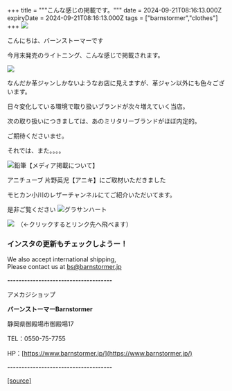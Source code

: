 +++
title = """こんな感じの掲載です。"""
date = 2024-09-21T08:16:13.000Z
expiryDate = 2024-09-21T08:16:13.000Z
tags = ["barnstormer","clothes"]
+++
[![](https://stat.ameba.jp/user_images/20231023/16/barnstormer-go/b2/03/p/o0420015015354743273.png)](https://ameblo.jp/barnstormer-go/entry-12825670498.html)

こんにちは、バーンストーマーです

今月末発売のライトニング、こんな感じで掲載されます。

[![](https://stat.ameba.jp/user_images/20240921/17/barnstormer-go/bf/e1/j/o1170077215488919931.jpg)](https://stat.ameba.jp/user_images/20240921/17/barnstormer-go/bf/e1/j/o1170077215488919931.jpg)

なんだか革ジャンしかないようなお店に見えますが、革ジャン以外にも色々ございます。

日々変化している環境で取り扱いブランドが次々増えていく当店。

次の取り扱いにつきましては、あのミリタリーブランドがほぼ内定的。

ご期待くださいませ。

それでは、また。。。。

![鉛筆](https://stat100.ameba.jp/blog/ucs/img/char/char3/519.png)【メディア掲載について】

アニチューブ 片野英児【アニキ】にご取材いただきました

モヒカン小川のレザーチャンネルにてご紹介いただいてます。

是非ご覧ください ![グラサンハート](https://stat100.ameba.jp/blog/ucs/img/char/char3/148.png)

[![](https://stat.ameba.jp/user_images/20230412/16/barnstormer-go/6a/23/p/o0108010815269242493.png)](https://www.instagram.com/barnstormer_daily/)　（←クリックするとリンク先へ飛べます）

### インスタの更新もチェックしようー！

We also accept international shipping,  
Please contact us at bs@barnstormer.jp

**\-------------------------------------**

アメカジショップ

**バーンストーマーBarnstormer**

静岡県御殿場市御殿場17

TEL：0550-75-7755

HP：[https://www.barnstormer.jp/](https://www.barnstormer.jp/)

**\-------------------------------------**

[[source]](https://ameblo.jp/barnstormer-go/entry-12868406507.html)
